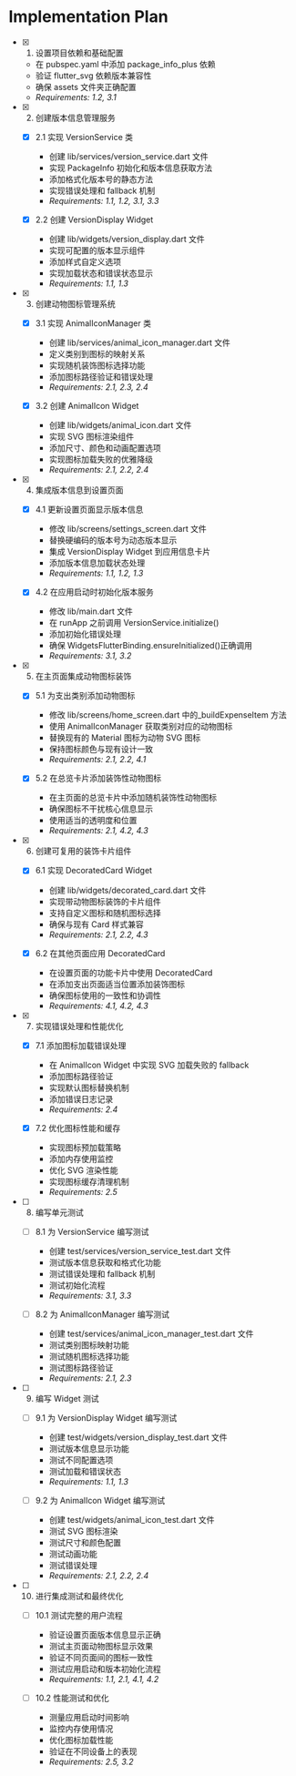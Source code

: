 # Implementation Plan

- [x] 1. 设置项目依赖和基础配置

  - 在 pubspec.yaml 中添加 package_info_plus 依赖
  - 验证 flutter_svg 依赖版本兼容性
  - 确保 assets 文件夹正确配置
  - _Requirements: 1.2, 3.1_

- [x] 2. 创建版本信息管理服务

  - [x] 2.1 实现 VersionService 类

    - 创建 lib/services/version_service.dart 文件
    - 实现 PackageInfo 初始化和版本信息获取方法
    - 添加格式化版本号的静态方法
    - 实现错误处理和 fallback 机制
    - _Requirements: 1.1, 1.2, 3.1, 3.3_

  - [x] 2.2 创建 VersionDisplay Widget
    - 创建 lib/widgets/version_display.dart 文件
    - 实现可配置的版本显示组件
    - 添加样式自定义选项
    - 实现加载状态和错误状态显示
    - _Requirements: 1.1, 1.3_

- [x] 3. 创建动物图标管理系统

  - [x] 3.1 实现 AnimalIconManager 类

    - 创建 lib/services/animal_icon_manager.dart 文件
    - 定义类别到图标的映射关系
    - 实现随机装饰图标选择功能
    - 添加图标路径验证和错误处理
    - _Requirements: 2.1, 2.3, 2.4_

  - [x] 3.2 创建 AnimalIcon Widget
    - 创建 lib/widgets/animal_icon.dart 文件
    - 实现 SVG 图标渲染组件
    - 添加尺寸、颜色和动画配置选项
    - 实现图标加载失败的优雅降级
    - _Requirements: 2.1, 2.2, 2.4_

- [x] 4. 集成版本信息到设置页面

  - [x] 4.1 更新设置页面显示版本信息

    - 修改 lib/screens/settings_screen.dart 文件
    - 替换硬编码的版本号为动态版本显示
    - 集成 VersionDisplay Widget 到应用信息卡片
    - 添加版本信息加载状态处理
    - _Requirements: 1.1, 1.2, 1.3_

  - [x] 4.2 在应用启动时初始化版本服务
    - 修改 lib/main.dart 文件
    - 在 runApp 之前调用 VersionService.initialize()
    - 添加初始化错误处理
    - 确保 WidgetsFlutterBinding.ensureInitialized()正确调用
    - _Requirements: 3.1, 3.2_

- [x] 5. 在主页面集成动物图标装饰

  - [x] 5.1 为支出类别添加动物图标

    - 修改 lib/screens/home_screen.dart 中的\_buildExpenseItem 方法
    - 使用 AnimalIconManager 获取类别对应的动物图标
    - 替换现有的 Material 图标为动物 SVG 图标
    - 保持图标颜色与现有设计一致
    - _Requirements: 2.1, 2.2, 4.1_

  - [x] 5.2 在总览卡片添加装饰性动物图标
    - 在主页面的总览卡片中添加随机装饰性动物图标
    - 确保图标不干扰核心信息显示
    - 使用适当的透明度和位置
    - _Requirements: 2.1, 4.2, 4.3_

- [x] 6. 创建可复用的装饰卡片组件

  - [x] 6.1 实现 DecoratedCard Widget

    - 创建 lib/widgets/decorated_card.dart 文件
    - 实现带动物图标装饰的卡片组件
    - 支持自定义图标和随机图标选择
    - 确保与现有 Card 样式兼容
    - _Requirements: 2.1, 2.2, 4.3_

  - [x] 6.2 在其他页面应用 DecoratedCard
    - 在设置页面的功能卡片中使用 DecoratedCard
    - 在添加支出页面适当位置添加装饰图标
    - 确保图标使用的一致性和协调性
    - _Requirements: 4.1, 4.2, 4.3_

- [x] 7. 实现错误处理和性能优化

  - [x] 7.1 添加图标加载错误处理

    - 在 AnimalIcon Widget 中实现 SVG 加载失败的 fallback
    - 添加图标路径验证
    - 实现默认图标替换机制
    - 添加错误日志记录
    - _Requirements: 2.4_

  - [x] 7.2 优化图标性能和缓存
    - 实现图标预加载策略
    - 添加内存使用监控
    - 优化 SVG 渲染性能
    - 实现图标缓存清理机制
    - _Requirements: 2.5_

- [ ] 8. 编写单元测试

  - [ ] 8.1 为 VersionService 编写测试

    - 创建 test/services/version_service_test.dart 文件
    - 测试版本信息获取和格式化功能
    - 测试错误处理和 fallback 机制
    - 测试初始化流程
    - _Requirements: 3.1, 3.3_

  - [ ] 8.2 为 AnimalIconManager 编写测试
    - 创建 test/services/animal_icon_manager_test.dart 文件
    - 测试类别图标映射功能
    - 测试随机图标选择功能
    - 测试图标路径验证
    - _Requirements: 2.1, 2.3_

- [ ] 9. 编写 Widget 测试

  - [ ] 9.1 为 VersionDisplay Widget 编写测试

    - 创建 test/widgets/version_display_test.dart 文件
    - 测试版本信息显示功能
    - 测试不同配置选项
    - 测试加载和错误状态
    - _Requirements: 1.1, 1.3_

  - [ ] 9.2 为 AnimalIcon Widget 编写测试
    - 创建 test/widgets/animal_icon_test.dart 文件
    - 测试 SVG 图标渲染
    - 测试尺寸和颜色配置
    - 测试动画功能
    - 测试错误处理
    - _Requirements: 2.1, 2.2, 2.4_

- [ ] 10. 进行集成测试和最终优化

  - [ ] 10.1 测试完整的用户流程

    - 验证设置页面版本信息显示正确
    - 测试主页面动物图标显示效果
    - 验证不同页面间的图标一致性
    - 测试应用启动和版本初始化流程
    - _Requirements: 1.1, 2.1, 4.1, 4.2_

  - [ ] 10.2 性能测试和优化
    - 测量应用启动时间影响
    - 监控内存使用情况
    - 优化图标加载性能
    - 验证在不同设备上的表现
    - _Requirements: 2.5, 3.2_
